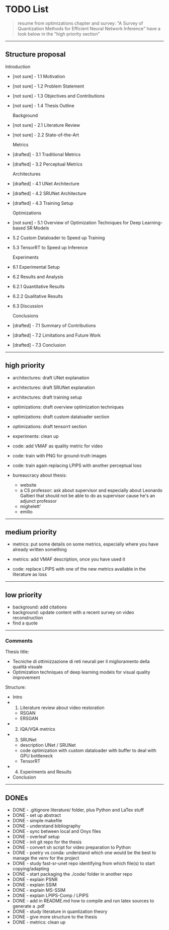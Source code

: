 # TODO List

> resume from optimizations chapter and survey:
    "A Survey of Quantization Methods for Efficient Neural Network Inference"
> have a look below in the "high priority section"

--------------------------------------------------

## Structure proposal

Introduction
 - [not sure] - 1.1 Motivation
 - [not sure] - 1.2 Problem Statement
 - [not sure] - 1.3 Objectives and Contributions
 - [not sure] - 1.4 Thesis Outline

    Background
 - [not sure] - 2.1 Literature Review
 - [not sure] - 2.2 State-of-the-Art

    Metrics
 - [drafted] - 3.1 Traditional Metrics
 - [drafted] - 3.2 Perceptual Metrics

    Architectures
 - [drafted] - 4.1 UNet Architecture
 - [drafted] - 4.2 SRUNet Architecture
 - [drafted] - 4.3 Training Setup

    Optimizations
 - [not sure] - 5.1 Overview of Optimization Techniques for Deep Learning-based SR Models
 - 5.2 Custom Dataloader to Speed up Training
 - 5.3 TensorRT to Speed up Inference

    Experiments
- 6.1 Experimental Setup
- 6.2 Results and Analysis
- 6.2.1 Quantitative Results
- 6.2.2 Qualitative Results
- 6.3 Discussion

    Conclusions
 - [drafted] - 7.1 Summary of Contributions
 - [drafted] - 7.2 Limitations and Future Work
 - [drafted] - 7.3 Conclusion

--------------------------------------------------

## high priority

- architectures: draft UNet explanation
- architectures: draft SRUNet explanation
- architectures: draft training setup

- optimizations: draft overview optimization techniques
- optimizations: draft custom dataloader section
- optimizations: draft tensorrt section

- experiments: clean up

- code: add VMAF as quality metric for video
- code: train with PNG for ground-truth images
- code: train again replacing LPIPS with another perceptual loss

- bureaucracy about thesis:
    - website
    - a CS professor: ask about supervisor and especially about Leonardo Galtieri
        that should not be able to do as supervisor cause he's an adjunct professor
    - mighelett'
    - emilio

---

## medium priority
- metrics: put some details on some metrics, especially where you have already written something
- metrics: add VMAF description, once you have used it

- code: replace LPIPS with one of the new metrics available in the literature as loss

---

## low priority
- background: add citations
- background: update content with a recent survey on video reconstruction
- find a quote

---

### Comments

Thesis title:
- Tecniche di ottimizzazione di reti neurali per il miglioramento della qualità visuale
- Optimization techniques of deep learning models for visual quality improvement

Structure:
- Intro
- 1. Literature review about video restoration
    - RSGAN
    - ERSGAN
- 2. IQA/VQA metrics
- 3. SRUNet
    - description UNet / SRUNet
    - code optimization with custom dataloader with buffer to deal with GPU bottleneck
    - TensorRT
- 4. Experiments and Results
- Conclusion

---

## DONEs
- DONE - .gitignore literature/ folder, plus Python and LaTex stuff
- DONE - set up abstract
- DONE - simple makefile
- DONE - understand bibliography
- DONE - sync between local and Onyx files
- DONE - overleaf setup
- DONE - init git repo for the thesis
- DONE - convert sh script for video preparation to Python
- DONE - poetry vs conda: understand which one would be the best to manage the venv for the project
- DONE - study fast-sr-unet repo identifying from which file(s) to start copying/adapting
- DONE - start packaging the ./code/ folder in another repo
- DONE - explain PSNR
- DONE - explain SSIM
- DONE - explain MS-SSIM
- DONE - explain LPIPS-Comp / LPIPS
- DONE - add in README.md how to compile and run latex sources to generate a .pdf
- DONE - study literature in quantization theory
- DONE - give more structure to the thesis
- DONE - metrics: clean up

